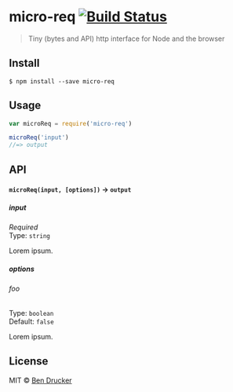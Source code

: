 # micro-req [![Build Status](https://travis-ci.org/bendrucker/micro-req.svg?branch=master)](https://travis-ci.org/bendrucker/micro-req)

> Tiny (bytes and API) http interface for Node and the browser


## Install

```
$ npm install --save micro-req
```


## Usage

```js
var microReq = require('micro-req')

microReq('input')
//=> output
```

## API

#### `microReq(input, [options])` -> `output`

##### input

*Required*  
Type: `string`

Lorem ipsum.

##### options

###### foo

Type: `boolean`  
Default: `false`

Lorem ipsum.


## License

MIT © [Ben Drucker](http://bendrucker.me)
